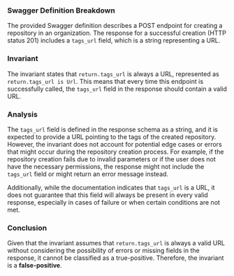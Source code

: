 ### Swagger Definition Breakdown
The provided Swagger definition describes a POST endpoint for creating a repository in an organization. The response for a successful creation (HTTP status 201) includes a `tags_url` field, which is a string representing a URL.

### Invariant
The invariant states that `return.tags_url` is always a URL, represented as `return.tags_url is Url`. This means that every time this endpoint is successfully called, the `tags_url` field in the response should contain a valid URL.

### Analysis
The `tags_url` field is defined in the response schema as a string, and it is expected to provide a URL pointing to the tags of the created repository. However, the invariant does not account for potential edge cases or errors that might occur during the repository creation process. For example, if the repository creation fails due to invalid parameters or if the user does not have the necessary permissions, the response might not include the `tags_url` field or might return an error message instead.

Additionally, while the documentation indicates that `tags_url` is a URL, it does not guarantee that this field will always be present in every valid response, especially in cases of failure or when certain conditions are not met.

### Conclusion
Given that the invariant assumes that `return.tags_url` is always a valid URL without considering the possibility of errors or missing fields in the response, it cannot be classified as a true-positive. Therefore, the invariant is a **false-positive**.
